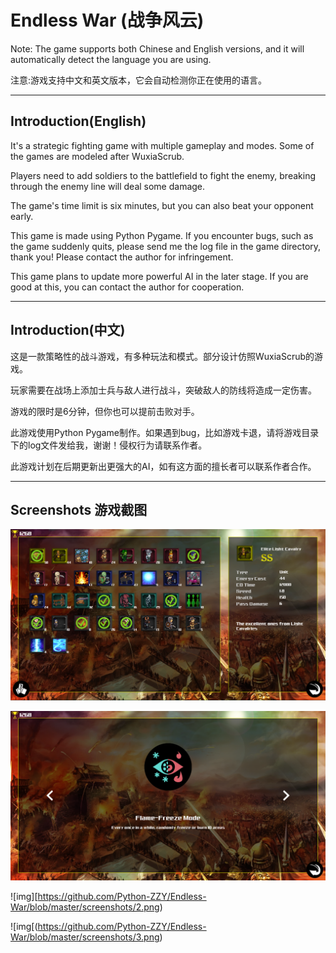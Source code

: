 # Endless War (战争风云)

Note: The game supports both Chinese and English versions, and it will automatically detect the language you are using.

注意:游戏支持中文和英文版本，它会自动检测你正在使用的语言。

---

## Introduction(English)

It's a strategic fighting game with multiple gameplay and modes.  Some of the games are modeled after WuxiaScrub.

Players need to add soldiers to the battlefield to fight the enemy, breaking through the enemy line will deal some damage.

The game's time limit is six minutes, but you can also beat your opponent early.

This game is made using Python Pygame.  If you encounter bugs, such as the game suddenly quits, please send me the log file in the game directory, thank you!  Please contact the author for infringement.

This game plans to update more powerful AI in the later stage.  If you are good at this, you can contact the author for cooperation.

---

## Introduction(中文)

这是一款策略性的战斗游戏，有多种玩法和模式。部分设计仿照WuxiaScrub的游戏。

玩家需要在战场上添加士兵与敌人进行战斗，突破敌人的防线将造成一定伤害。

游戏的限时是6分钟，但你也可以提前击败对手。

此游戏使用Python Pygame制作。如果遇到bug，比如游戏卡退，请将游戏目录下的log文件发给我，谢谢！侵权行为请联系作者。

此游戏计划在后期更新出更强大的AI，如有这方面的擅长者可以联系作者合作。

---

## Screenshots 游戏截图

![img](https://github.com/Python-ZZY/Endless-War/blob/master/screenshots/0.png)

![img](https://github.com/Python-ZZY/Endless-War/blob/master/screenshots/1.png)

![img][https://github.com/Python-ZZY/Endless-War/blob/master/screenshots/2.png)

![img[(https://github.com/Python-ZZY/Endless-War/blob/master/screenshots/3.png)
